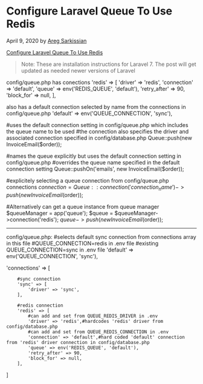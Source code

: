 # Configure Laravel Queue To Use Redis

April 9, 2020 by [Areg Sarkissian](https://aregsar.com/about)

[Configure Laravel Queue To Use Redis](https://aregsar.com/blog/2020/configure-laravel-queue-to-use-redis)

> Note: These are installation instructions for Laravel 7. The post will get updated as needed newer versions of Laravel 

 config/queue.php has conections
'redis' => [
            'driver' => 'redis',
            'connection' => 'default',
            'queue' => env('REDIS_QUEUE', 'default'),
            'retry_after' => 90,
            'block_for' => null,
        ],

also has a default  connection selected by name from the connections in  config/queue.php
'default' => env('QUEUE_CONNECTION', 'sync'),

#uses the default connection setting in config/queue.php which includes the queue name to be used
#the connection also specifies the driver and associated connection specified in config/database.php
Queue::push(new InvoiceEmail($order));

#names the queue explicitly but uses the default connection setting in config/queue.php
#overrides the queue name specified in the default connection setting
Queue::pushOn('emails', new InvoiceEmail($order));

#explicitely selecting a queue connection from config/queue.php connections
$connection = Queue::connection('connection_name')->push(new InvoiceEmail($order));

#Alternatively can get a queue instance from queue manager
$queueManager = app('queue');
$queue = $queueManager->connection('redis');
$queue->push(new InvoiceEmail($order));


----------------------

config/queue.php:
 #selects default sync connection from connections array in this file
 #QUEUE_CONNECTION=redis in .env file
 #existing QUEUE_CONNECTION=sync in .env file
 'default' => env('QUEUE_CONNECTION', 'sync'),

 'connections' => [

        #sync connection
        'sync' => [
            'driver' => 'sync',
        ],

        #redis connection
        'redis' => [
            #can add and set from QUEUE_REDIS_DRIVER in .env
            'driver' => 'redis',#hardcodes 'redis' driver from config/database.php
            #can add and set from QUEUE_REDIS_CONNECTION in .env
            'connection' => 'default',#hard coded 'default' connection from 'redis' driver connection in config/database.php
            'queue' => env('REDIS_QUEUE', 'default'),
            'retry_after' => 90,
            'block_for' => null,
        ],
]

